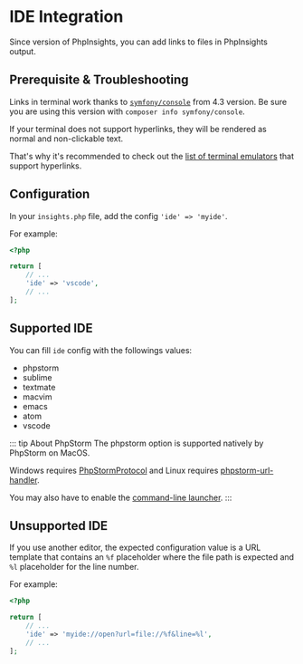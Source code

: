 # IDE Integration

Since <Badge text="^1.10"/> version of PhpInsights, you can add links to files in PhpInsights
output. 

## Prerequisite & Troubleshooting

Links in terminal work thanks to [`symfony/console`](https://github.com/symfony/console)
from 4.3 version. Be sure you are using this version with `composer info symfony/console`.

If your terminal does not support hyperlinks, they will be rendered as normal 
and non-clickable text. 

That's why it's recommended to check out the 
[list of terminal emulators](https://gist.github.com/egmontkob/eb114294efbcd5adb1944c9f3cb5feda) 
that support hyperlinks.

## Configuration

In your `insights.php` file, add the config `'ide' => 'myide'`.

For example:

```php
<?php

return [
    // ...
    'ide' => 'vscode',
    // ...
];
```

## Supported IDE 

You can fill `ide` config with the followings values:

* phpstorm
* sublime
* textmate
* macvim
* emacs
* atom 
* vscode

::: tip About PhpStorm
The phpstorm option is supported natively by PhpStorm on MacOS.

Windows requires [PhpStormProtocol](https://github.com/aik099/PhpStormProtocol) 
and Linux requires [phpstorm-url-handler](https://github.com/sanduhrs/phpstorm-url-handler).

You may also have to enable the [command-line launcher](https://www.jetbrains.com/help/phpstorm/working-with-the-ide-features-from-command-line.html).
:::

## Unsupported IDE

If you use another editor, the expected configuration value is a URL template 
that contains an `%f` placeholder where the file path is expected and `%l` 
placeholder for the line number.

For example:

```php
<?php

return [
    // ...
    'ide' => 'myide://open?url=file://%f&line=%l',
    // ...
];
```

